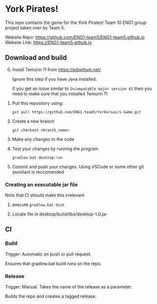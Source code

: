 
# York Pirates!

This repo contains the game for the York Pirates! Team 10 ENG1 group project taken over by Team 5.

Website Repo: https://github.com/ENG1-team5/ENG1-team5.github.io
Website Link: https://ENG1-team5.github.io

## Download and build 

0. Install Temurin 11 from https://adoptium.net/

    Ignore this step if you have Java installed.

    If you get an issue similar to `Incompatable major version 61` then you need to make sure that you installed Temurin 11

1. Pull this repository using:

    `git pull https://github.com/ENG1-team5/YorKorsairs-Game.git`

2. Create a new branch

    `git checkout <branch_name>`

3. Make any changes to the code

4. Test your changes by running the program

    `gradlew.bat desktop:run`

5. Commit and push your changes. Using VSCode or some other git assistant is reccomended

### Creating an executable jar file

Note that CI should make this irrelevant

1. execute `gradlew.bat dist`

2. Locate file in desktop/build/libs/desktop-1.0.jar

## CI

### Build

Trigger: Automatic on push or pull request.

Ensures that gradlew.bat build runs on the repo.

### Release

Trigger: Manual. Takes the name of the release as a parameter.

Builds the repo and creates a tagged release.
